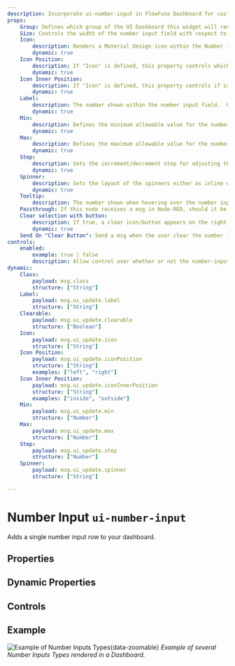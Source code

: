 ```yaml
---
description: Incorporate ui-number-input in FlowFuse Dashboard for customizable, user-driven data entry and feedback.
props:
    Group: Defines which group of the UI Dashboard this widget will render in.
    Size: Controls the width of the number input field with respect to the parent group. Maximum value is the width of the group.
    Icon:
        description: Renders a Material Design icon within the Number Input. There is no need to include the "mdi-" prefix.
        dynamic: true
    Icon Position:
        description: If "Icon" is defined, this property controls which side of the "Label" the icon will render on.
        dynamic: true
    Icon Inner Position:
        description: If "Icon" is defined, this property controls if icon is render inside or outside the number input box.
        dynamic: true
    Label:
        description: The number shown within the number input field.  Html content is allowed.
        dynamic: true
    Min:
        description: Defines the minimum allowable value for the number input field.
        dynamic: true
    Max:
        description: Defines the maximum allowable value for the number input field.
        dynamic: true
    Step:
        description: Sets the increment/decrement step for adjusting the number value in the input field.
        dynamic: true
    Spinner:
        description: Sets the layout of the spinners either as inline or stacked. 
        dynamic: true
    Tooltip:
        description: The number shown when hovering over the number input field.
    Passthrough: If this node receives a msg in Node-RED, should it be passed through to the output as if a new value was inserted to the input?
    Clear selection with button:
        description: If true, a clear icon/button appears on the right side to clear the number input.
        dynamic: true
    Send On "Clear Button": Send a msg when the user clear the number input using the clear button, the "Clear Selection" button must be enabled.
controls:
    enabled:
        example: true | false
        description: Allow control over whether or not the number-input is enabled
dynamic:
    Class:
        payload: msg.class
        structure: ["String"]
    Label:
        payload: msg.ui_update.label
        structure: ["String"]
    Clearable:
        payload: msg.ui_update.clearable
        structure: ["Boolean"]
    Icon:
        payload: msg.ui_update.icon
        structure: ["String"]
    Icon Position:
        payload: msg.ui_update.iconPosition
        structure: ["String"]
        examples: ["left", "right"]
    Icon Inner Position:
        payload: msg.ui_update.iconInnerPosition
        structure: ["String"]
        examples: ["inside", "outside"]
    Min:
        payload: msg.ui_update.min
        structure: ["Number"]
    Max:
        payload: msg.ui_update.max
        structure: ["Number"]
    Step:
        payload: msg.ui_update.step
        structure: ["Number"]
    Spinner:
        payload: msg.ui_update.spinner
        structure: ["String"]

---
```


<script setup>
    import TryDemo from "./../../components/TryDemo.vue"
</script>


<TryDemo href="number-input">

# Number Input `ui-number-input`

</TryDemo>

Adds a single number input row to your dashboard.

## Properties

<PropsTable/>

## Dynamic Properties

<DynamicPropsTable/>

## Controls

<ControlsTable/>

## Example

![Example of Number Inputs Types](/images/node-examples/ui-number-input.png "Example of Number Inputs Types"){data-zoomable}
*Example of several Number Inputs Types rendered in a Dashboard.*
